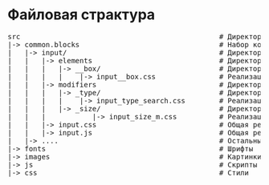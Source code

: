 <h1>Файловая страктура</h1>

<pre>
src                                               # Директория рабочих файлов
|-> common.blocks                                 # Набор компонентов (блоков) с поддержкой всех устройств и браузеров
|   |-> input/                                    # Директория блока – input
|   |   |-> elements                              # Директория элементов
|   |   |   |-> __box/                            # Директория элемента – box
|   |   |   |    |-> input__box.css               # Реализация элемента – box в технологии CSS
|   |   |-> modifiers                             # Директория модификаторов
|   |   |   |-> _type/                            # Директория модификатора – type
|   |   |   |    |-> input_type_search.css        # Реализация модификатора – type со значение "search" в технологии CSS
|   |   |   |-> _size/                            # Директория модификатора – type
|   |   |           |-> input_size_m.css          # Реализация модификатора – size со значение "m" в технологии CSS
|   |   |-> input.css                             # Общая реализация блока – input в технологии CSS
|   |   |-> input.js                              # Общая реализация блока – input в технологии JavaScript
|   |-> ....                                      # Остальные блоки создаются по аналогии с input
|-> fonts                                         # Шрифты
|-> images                                        # Картинки
|-> js                                            # Скрипты
|-> css                                           # Стили
</pre>
